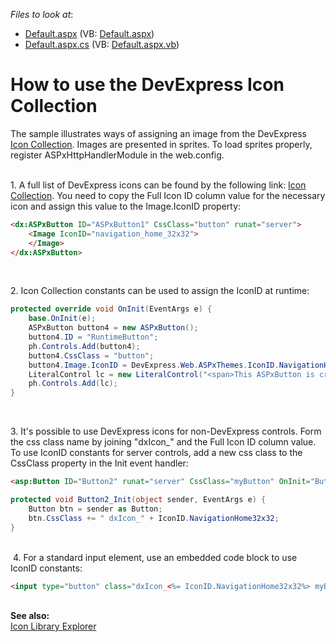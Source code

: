 <!-- default file list -->
*Files to look at*:

* [Default.aspx](./CS/Default.aspx) (VB: [Default.aspx](./VB/Default.aspx))
* [Default.aspx.cs](./CS/Default.aspx.cs) (VB: [Default.aspx.vb](./VB/Default.aspx.vb))
<!-- default file list end -->
# How to use the DevExpress Icon Collection


<p>The sample illustrates ways of assigning an image from the DevExpress <a href="https://documentation.devexpress.com/#AspNet/CustomDocument15861">Icon Collection</a>. Images are presented in sprites. To load sprites properly, register ASPxHttpHandlerModule in the web.config.<br><br></p>
<p>1. A full list of DevExpress icons can be found by the following link: <a href="https://codecentral.devexpress.com/T205563/">Icon Collection</a>. You need to copy the Full Icon ID column value for the necessary icon and assign this value to the Image.IconID property: </p>


```aspx
<dx:ASPxButton ID="ASPxButton1" CssClass="button" runat="server">
    <Image IconID="navigation_home_32x32">
    </Image>
</dx:ASPxButton>

```


<p> </p>
<p>2. Icon Collection constants can be used to assign the IconID at runtime:</p>


```cs
protected override void OnInit(EventArgs e) {
    base.OnInit(e);
    ASPxButton button4 = new ASPxButton();        
    button4.ID = "RuntimeButton";        
    ph.Controls.Add(button4);
    button4.CssClass = "button";
    button4.Image.IconID = DevExpress.Web.ASPxThemes.IconID.NavigationHome32x32;
    LiteralControl lc = new LiteralControl("<span>This ASPxButton is created at runtime in PlaceHolder</span>");
    ph.Controls.Add(lc);
}

```


<p> </p>
<p>3. It's possible to use DevExpress icons for non-DevExpress controls. Form the css class name by joining "dxIcon_" and the Full Icon ID column value. To use IconID constants for server controls, add a new css class to the CssClass property in the Init event handler:</p>


```aspx
<asp:Button ID="Button2" runat="server" CssClass="myButton" OnInit="Button2_Init" />

```




```cs
protected void Button2_Init(object sender, EventArgs e) {
    Button btn = sender as Button;
    btn.CssClass += " dxIcon_" + IconID.NavigationHome32x32;
}

```


<p><br> 4. For a standard input element, use an embedded code block to use IconID constants:</p>


```aspx
<input type="button" class="dxIcon_<%= IconID.NavigationHome32x32%> myButton" />
```


<p><br><strong>See also:</strong><br><a href="https://www.devexpress.com/Support/Center/p/T205563">Icon Library Explorer</a></p>

<br/>


